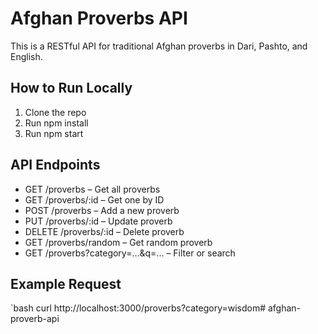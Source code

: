 # Afghan Proverbs API

This is a RESTful API for traditional Afghan proverbs in Dari, Pashto, and English.

## How to Run Locally

1. Clone the repo
2. Run npm install
3. Run npm start

## API Endpoints

- GET /proverbs – Get all proverbs
- GET /proverbs/:id – Get one by ID
- POST /proverbs – Add a new proverb
- PUT /proverbs/:id – Update proverb
- DELETE /proverbs/:id – Delete proverb
- GET /proverbs/random – Get random proverb
- GET /proverbs?category=...&q=... – Filter or search

## Example Request

`bash
curl http://localhost:3000/proverbs?category=wisdom#   a f g h a n - p r o v e r b - a p i  
 